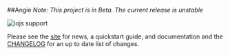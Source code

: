##Angie
*Note: This project is in Beta. The current release is unstable*

![iojs support](https://img.shields.io/badge/iojs-1.7.1+-brightgreen.svg "iojs support")

Please see the [site](http://benderthecrime.github.io/angie/#/about) for news, a quickstart guide, and documentation and the [CHANGELOG](https://github.com/benderTheCrime/angie/blob/master/CHANGELOG.md) for an up to date list of changes.
